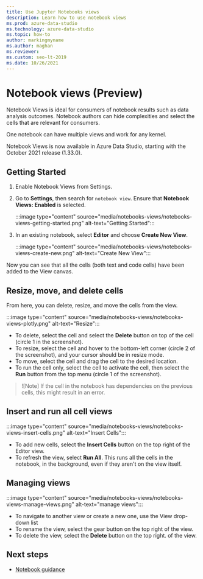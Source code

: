 ```yaml
---
title: Use Jupyter Notebooks views
description: Learn how to use notebook views
ms.prod: azure-data-studio
ms.technology: azure-data-studio
ms.topic: how-to
author: markingmyname
ms.author: maghan
ms.reviewer: 
ms.custom: seo-lt-2019
ms.date: 10/26/2021
---
```


# Notebook views (Preview)

Notebook Views is ideal for consumers of notebook results such as data analysis outcomes. Notebook authors can hide complexities and select the cells that are relevant for consumers.

One notebook can have multiple views and work for any kernel.

Notebook Views is now available in Azure Data Studio, starting with the October 2021 release (1.33.0).

## Getting Started

1. Enable Notebook Views from Settings.

2. Go to **Settings**, then search for `notebook view`. Ensure that **Notebook Views: Enabled** is selected.

    :::image type="content" source="media/notebooks-views/notebooks-views-getting-started.png" alt-text="Getting Started":::

3. In an existing notebook, select **Editor** and choose **Create New View**.

    :::image type="content" source="media/notebooks-views/notebooks-views-create-new.png" alt-text="Create New View":::

Now you can see that all the cells (both text and code cells) have been added to the View canvas.

## Resize, move, and delete cells

From here, you can delete, resize, and move the cells from the view.

:::image type="content" source="media/notebooks-views/notebooks-views-plotly.png" alt-text="Resize":::

- To delete, select the cell and select the **Delete** button on top of the cell (circle 1 in the screenshot).
- To resize, select the cell and hover to the bottom-left corner (circle 2 of the screenshot), and your cursor should be in resize mode.
- To move, select the cell and drag the cell to the desired location.
- To run the cell only, select the cell to activate the cell, then select the **Run** button from the top menu (circle 1 of the screenshot).

> ![Note]
> If the cell in the notebook has dependencies on the previous cells, this might result in an error.

## Insert and run all cell views

:::image type="content" source="media/notebooks-views/notebooks-views-insert-cells.png" alt-text="Insert Cells":::

- To add new cells, select the **Insert Cells** button on the top right of the Editor view.
- To refresh the view, select **Run All**. This runs all the cells in the notebook, in the background, even if they aren't on the view itself.

## Managing views

:::image type="content" source="media/notebooks-views/notebooks-views-manage-views.png" alt-text="manage views":::

- To navigate to another view or create a new one, use the View drop-down list
- To rename the view, select the gear button on the top right of the view.
- To delete the view, select the **Delete** button on the top right. of the view.

## Next steps

- [Notebook guidance](notebooks-guidance.md)